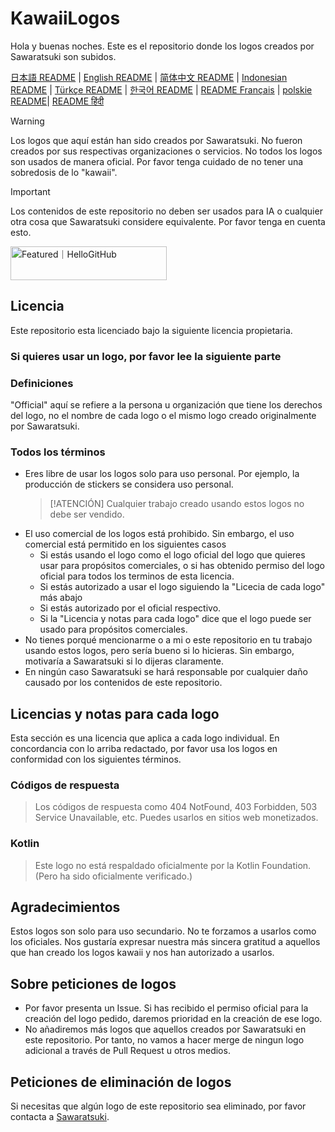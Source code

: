 # KawaiiLogos

Hola y buenas noches. Este es el repositorio donde los logos creados por Sawaratsuki son subidos.

[日本語 README](./README.md) | [English README](./README_EN.md) | [简体中文 README](/README-zhHans.md) | [Indonesian README](/README-ID.md) | [Türkçe README](/README-tr.md) | [한국어 README](/README-kr.md) | [README Français](/README-fr.md) | [polskie README](/README-PL.md)| [README हिंदी](/README_HN.md)

> [!WARNING]
 Los logos que aquí están han sido creados por Sawaratsuki. No fueron creados por sus respectivas organizaciones o servicios.
 No todos los logos son usados de manera oficial.
 Por favor tenga cuidado de no tener una sobredosis de lo "kawaii".

> [!IMPORTANT]
 Los contenidos de este repositorio no deben ser usados para IA o cualquier otra cosa que Sawaratsuki considere equivalente.
 Por favor tenga en cuenta esto.

<a href="https://hellogithub.com/repository/88d2fabe0d6949b88bd5cc181618c8a3" target="_blank"><img src="https://abroad.hellogithub.com/v1/widgets/recommend.svg?rid=88d2fabe0d6949b88bd5cc181618c8a3&claim_uid=LcBfQDvu13tNTd2" alt="Featured｜HelloGitHub" style="width: 250px; height: 54px;" width="250" height="54" /></a>

## Licencia

Este repositorio esta licenciado bajo la siguiente licencia propietaria.

### Si quieres usar un logo, por favor lee la siguiente parte

### Definiciones

"Official" aquí se refiere a la persona u organización que tiene los derechos del logo, no el nombre de cada logo o el mismo logo creado originalmente por Sawaratsuki.

### Todos los términos

- Eres libre de usar los logos solo para uso personal.
Por ejemplo, la producción de stickers se considera uso personal.
  > [!ATENCIÓN]
    Cualquier trabajo creado usando estos logos no debe ser vendido.
- El uso comercial de los logos está prohibido.
Sin embargo, el uso comercial está permitido en los siguientes casos
  - Si estás usando el logo como el logo oficial del logo que quieres usar para propósitos comerciales, o si has obtenido permiso del logo oficial para todos los terminos de esta licencia.
  - Si estás autorizado a usar el logo siguiendo la "Licecia de cada logo" más abajo
  - Si estás autorizado por el oficial respectivo.
  - Si la "Licencia y notas para cada logo" dice que el logo puede ser usado para propósitos comerciales.
- No tienes porqué mencionarme o a mi o este repositorio en tu trabajo usando estos logos, pero sería bueno si lo hicieras.
  Sin embargo, motivaría a Sawaratsuki si lo dijeras claramente.
- En ningún caso Sawaratsuki se hará responsable por cualquier daño causado por los contenidos de este repositorio.

## Licencias y notas para cada logo

Esta sección es una licencia que aplica a cada logo individual.
En concordancia con lo arriba redactado, por favor usa los logos en conformidad con los siguientes términos.

### Códigos de respuesta

> Los códigos de respuesta como 404 NotFound, 403 Forbidden, 503 Service Unavailable, etc.
Puedes usarlos en sitios web monetizados.

### Kotlin

> Este logo no está respaldado oficialmente por la Kotlin Foundation.
(Pero ha sido oficialmente verificado.)

## Agradecimientos

Estos logos son solo para uso secundario.
No te forzamos a usarlos como los oficiales.
Nos gustaría expresar nuestra más sincera gratitud a aquellos que han creado los logos kawaii y nos han autorizado a usarlos.

## Sobre peticiones de logos

- Por favor presenta un Issue.
Si has recibido el permiso oficial para la creación del logo pedido, daremos prioridad en la creación de ese logo.
- No añadiremos más logos que aquellos creados por Sawaratsuki en este repositorio.
Por tanto, no vamos a hacer merge de ningun logo adicional a través de Pull Request u otros medios.

## Peticiones de eliminación de logos

Si necesitas que algún logo de este repositorio sea eliminado, por favor contacta a [Sawaratsuki](https://x.com/sawaratsuki1004).
